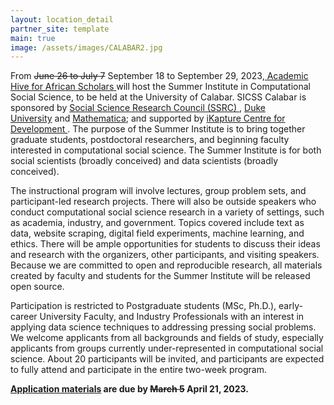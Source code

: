 ```yaml
---
layout: location_detail
partner_site: template
main: true
image: /assets/images/CALABAR2.jpg
---
```


From <s>June 26 to July 7</s> September 18 to September 29, 2023,<a href=' https://academichive.com/  '> Academic Hive for African Scholars </a>  will host the Summer Institute in Computational Social Science, to be held at the University of Calabar. SICSS Calabar is sponsored by  <a href='https://www.ssrc.org/'> Social Science Research Council (SSRC) </a> , <a href='https://duke.edu'>Duke University</a> and <a href='https://www.mathematica.org/'>Mathematica</a>; and supported by <a href='https://ikapturenetworks.org/'>iKapture Centre for Development </a> . The purpose of the Summer Institute is to bring together graduate students, postdoctoral researchers, and beginning faculty interested in computational social science. The Summer Institute is for both social scientists (broadly conceived) and data scientists (broadly conceived).

The instructional program will involve lectures, group problem sets, and participant-led research projects. There will also be outside speakers who conduct computational social science research in a variety of settings, such as academia, industry, and government. Topics covered include text as data, website scraping, digital field experiments, machine learning, and ethics. There will be ample opportunities for students to discuss their ideas and research with the organizers, other participants, and visiting speakers. Because we are committed to open and reproducible research, all materials created by faculty and students for the Summer Institute will be released open source.

Participation is restricted to Postgraduate students (MSc, Ph.D.), early-career University Faculty, and Industry Professionals with an interest in applying data science techniques to addressing pressing social problems. We welcome applicants from all backgrounds and fields of study, especially applicants from groups currently under-represented in computational social science. About 20 participants will be invited, and participants are expected to fully attend and participate in the entire two-week program.

**[Application materials](https://compsocialscience.github.io/summer-institute/2023/calabar/apply) are due by <s>March 5</s> April 21, 2023.**

